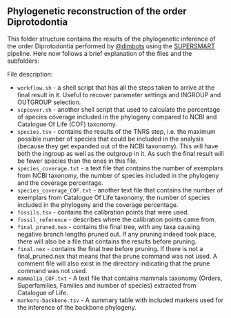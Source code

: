Phylogenetic reconstruction of the order Diprotodontia
--------------

This folder structure contains the results of the phylogenetic inference of the order Diprotodontia
performed by [@dimbots](http://github.com/dimbots) using the [SUPERSMART](http://github.com/naturalis/supersmart)
pipeline. Here now follows a brief explanation of the files and the subfolders:

File description:

- `workflow.sh` - a shell script that has all the steps taken to arrive at the 
  final result in it. Useful to recover parameter settings and INGROUP and
  OUTGROUP selection.
- `scpcover.sh` - another shell script that used to calculate the percentage of species 
  coverage included in the phylogeny compared to NCBI and Catalogue Of Life (COF) taxonomy.
- `species.tsv` - contains the results of the TNRS step, i.e. the maximum possible
  number of species that could be included in the analysis (because they get
  expanded out of the NCBI taxonomy). This will have both the ingroup as well as
  the outgroup in it. As such the final result will be fewer species than the 
  ones in this file.
- `species_coverage.txt` - a text file that contains the number of exemplars 
  from NCBI taxonomy, the number of species included in the phylogeny and the coverage 
  percentage.
- `species_coverage_COF.txt` - another text file that contains the number of exemplars from
  Catalogue Of Life taxonomy, the number of species included in the phylogeny and the 
  coverage percentage.
- `fossils.tsv` - contains the calibration points that were used.
- `fossil_reference` - describes where the calibration points came from.
- `final_pruned.nex` - contains the final tree, with any taxa causing negative branch
  lengths pruned out. If any pruning indeed took place, there will also be a file that contains the results before pruning.
- `final.nex` - contains the final tree before pruning. If there is not a final_pruned.nex that means that the prune command 
was not used. A comment file will also exist in the directory indicating that the prune command was not used.
- `mammalia_COF.txt` - A text file that contains mammals taxonomy 
  (Orders, Superfamilies, Families and number of species) extracted from Catalogue of Life.
- `markers-backbone.tsv` - A summary table with included markers used for the inference of the backbone phylogeny.



